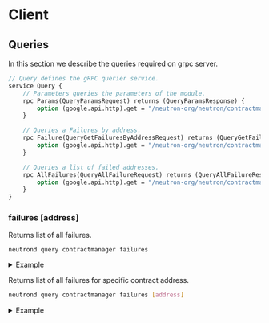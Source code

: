 # Client

## Queries

In this section we describe the queries required on grpc server.

```protobuf
// Query defines the gRPC querier service.
service Query {
	// Parameters queries the parameters of the module.
	rpc Params(QueryParamsRequest) returns (QueryParamsResponse) {
		option (google.api.http).get = "/neutron-org/neutron/contractmanager/params";
	}

	// Queries a Failures by address.
	rpc Failure(QueryGetFailuresByAddressRequest) returns (QueryGetFailuresByAddressResponse) {
		option (google.api.http).get = "/neutron-org/neutron/contractmanager/failure/{address}";
	}

	// Queries a list of failed addresses.
	rpc AllFailures(QueryAllFailureRequest) returns (QueryAllFailureResponse) {
		option (google.api.http).get = "/neutron-org/neutron/contractmanager/failure";
	}
}
```

### failures [address]

Returns list of all failures.

```shell
neutrond query contractmanager failures
```

<details>
  <summary>Example</summary>
  Returns info about all failures:

  ```shell
  neutrond query contractmanager failures
  ```

Output:

  ```yaml
  failures:
    - address: neutron1nc5tatafv6eyq7llkr2gv50ff9e22mnf70qgjlv737ktmt4eswrqcd0mrx
      id: 0
      ack_id: 0
      ack_type: "ack"
    - address: neutron14hj2tavq8fpesdwxxcu44rty3hh90vhujrvcmstl4zr3txmfvw9s5c2epq
      id: 1
      ack_id: 1
      ack_type: "timeout"
  pagination:
    next_key: null
    total: "2"
  ```

</details>



Returns list of all failures for specific contract address.

```bash
neutrond query contractmanager failures [address]
```

<details>
  <summary>Example</summary>
  Returns failures for specific contract address:

  ```shell
  neutrond query contractmanager failures neutron14hj2tavq8fpesdwxxcu44rty3hh90vhujrvcmstl4zr3txmfvw9s5c2epq
  ```

Output:

  ```yaml
  failures:
    - address: neutron14hj2tavq8fpesdwxxcu44rty3hh90vhujrvcmstl4zr3txmfvw9s5c2epq
      id: 0
      ack_id: 0
      ack_type: "ack"
    - address: neutron14hj2tavq8fpesdwxxcu44rty3hh90vhujrvcmstl4zr3txmfvw9s5c2epq
      id: 1
      ack_id: 1
      ack_type: "ack"
  pagination:
    next_key: null
    total: "2"
  ```

</details>
